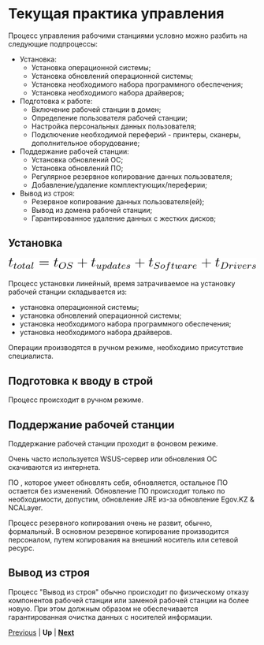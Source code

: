 # Текущая практика управления

Процесс управления рабочими станциями условно можно разбить на следующие подпроцессы:

* Установка:
  + Установка операционной системы;
  + Установка обновлений операционной системы;
  + Установка необходимого набора программного обеспечения;
  + Установка необходимого набора драйверов;
* Подготовка к работе:
  + Включение рабочей станции в домен;
  + Определение пользователя рабочей станции;
  + Настройка персональных данных пользователя;
  + Подключение необходимой переферий - принтеры, сканеры, дополнительное оборудование;
* Поддержание рабочей станции:
  + Установка обновлений ОС;
  + Установка обновлений ПО;
  + Регулярное резервное копирование данных пользователя;
  + Добавление/удаление комплектующих/переферии;
* Вывод из строя:
  + Резервное копирование данных пользователя(ей);
  + Вывод из домена рабочей станции;
  + Гарантированное удаление данных с жестких дисков;


## Установка

![](https://github.com/Nurmukhamed/DesktopManagement/blob/master/images/total_time_of_install_system.svg)

Процесс установки линейный, время затрачиваемое на установку рабочей станции складывается из:

* установка операционной системы;
* установка обновлений операционной системы;
* установка необходимого набора программного обеспечения;
* установка необходимого набора драйверов. 

Операции производятся в ручном режиме, необходимо присутствие специалиста.

## Подготовка к вводу в строй

Процесс происходит в ручном режиме.

## Поддержание рабочей станции

Поддержание рабочей станции проходит в фоновом режиме. 

Очень часто используется WSUS-сервер или обновления ОС скачиваются из интернета. 

ПО , которое умеет обновлять себя, обновляется, остальное ПО остается без изменений. Обновление ПО происходит только по необходимости, допустим, обновление JRE из-за обновление Egov.KZ & NCALayer. 

Процесс резервного копирования очень не развит, обычно, формальный. В основном резервное копирование производится персоналом, путем копирования на внешний носитель или сетевой ресурс. 

## Вывод из строя

Процесс "Вывод из строя" обычно происходит по физическому отказу компонентов рабочей станции или заменой рабочей станции на более новую. При этом должным образом не обеспечивается гарантированная очистка данных с носителей информации. 

[Previous](./objectives.markdown) | **Up** | **[Next](./currentpracticeproandcontra.markdown)**
